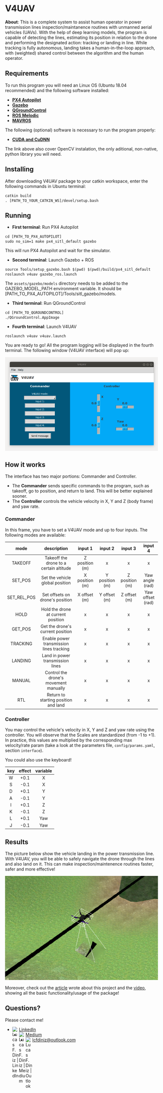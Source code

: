 # V4UAV

**About**: This is a complete system to assist human operator in power transmission lines inspection/maintanence routines with unmanned aerial vehicles (UAVs).
With the help of deep learning models, the program is capable of detecting the lines, estimating its position in relation to the drone and performing the designated action: 
tracking or landing in line. While tracking is fully autonomous, landing takes a human-in-the-loop approach, with (weighted) shared control between the algorithm and the human operator.

## Requirements

To run this program you will need an Linux OS (Ubuntu 18.04 recommended) and the following software installed:

- [**PX4 Autopilot**](https://px4.io/)
- [**Gazebo**](https://gazebosim.org/home)
- [**QGroundControl**](https://docs.qgroundcontrol.com/master/en/getting_started/download_and_install.html)
- [**ROS Melodic**](http://wiki.ros.org/melodic/Installation/Ubuntu)
- [**MAVROS**](https://docs.px4.io/main/en/ros/mavros_installation.html)

The following (optional) software is necessary to run the program properly:

- [**CUDA and CuDNN**](https://pyimagesearch.com/2020/02/03/how-to-use-opencvs-dnn-module-with-nvidia-gpus-cuda-and-cudnn/)

The link above also cover OpenCV instalation, the only aditional, non-native, python library you will need.

## Installing

After downloading V4UAV package to your catkin workspace, enter the following commands in Ubuntu terminal:

```
catkin build
. [PATH_TO_YOUR_CATKIN_WS]/devel/setup.bash
```

## Running

- **First terminal**: Run PX4 Autopilot

```
cd [PATH_TO_PX4_AUTOPILOT]
sudo no_sim=1 make px4_sitl_default gazebo
```
This will run PX4 Autopilot and wait for the simulator.

- **Second terminal**: Launch Gazebo + ROS

```
source Tools/setup_gazebo.bash $(pwd) $(pwd)/build/px4_sitl_default
roslaunch v4uav gazebo_ros.launch
```

The `assets/gazebo/models` directory needs to be added to the GAZEBO_MODEL_PATH environment variable. It should be [PATH_TO_PX4_AUTOPILOT]/Tools/sitl_gazebo/models.

- **Third terminal**: Run QGroundControl

```
cd [PATH_TO_QGROUNDCONTROL]
./QGroundControl.AppImage
```

- **Fourth terminal**: Launch V4UAV

```
roslaunch v4uav v4uav.launch
```

You are ready to go! All the program logging will be displayed in the fourth terminal. The following window (V4UAV interface) will pop up:

![alt text](https://github.com/lcfdiniz/V4UAV/blob/main/assets/images/v4uav_interface.png?raw=true)

## How it works

The interface has two major portions: Commander and Controller.

- The **Commander** sends specific commands to the program, such as takeoff, go to position, and return to land. This will be better explained sooner.
- The **Controller** controls the vehicle velocity in X, Y and Z (body frame) and yaw rate.

### Commander

In this frame, you have to set a V4UAV mode and up to four inputs. The following modes are available:

| mode | description | input 1 | input 2 | input 3 | input 4 |
|:-:|:-:|:-:|:-:|:-:|:-:|
| TAKEOFF | Takeoff the drone to a certain altitude | Z position (m) | x | x | x |
| SET_POS | Set the vehicle global position | X position (m) |  Y position (m) | Z position (m) | Yaw angle (rad) |
| SET_REL_POS | Set offsets on drone's position | X offset (m) |  Y offset (m) | Z offset (m) | Yaw offset (rad) |
| HOLD | Hold the drone at current position | x | x | x | x |
| GET_POS | Get the drone's current position | x | x | x | x |
| TRACKING | Enable power transmission lines tracking | x | x | x | x |
| LANDING | Land in power transmission lines | x | x | x | x |
| MANUAL | Control the drone's movement manually | x | x | x | x |
| RTL | Return to starting position and land | x | x | x | x |

### Controller

You may control the vehicle's velocity in X, Y and Z and yaw rate using the controller. You will observe that the Scales are standardized (from -1 to +1). 
In practice, this values are multiplied by the corresponding max velocity/rate param (take a look at the parameters file, `config/params.yaml`, section `interface`).

You could also use the keyboard!

| key | effect | variable |
|:-:|:-:|:-:|
| W | +0.1 | X |
| S | -0.1 | X |
| D | +0.1 | Y |
| A | -0.1 | Y |
| I | +0.1 | Z |
| K | -0.1 | Z |
| L | +0.1 | Yaw |
| J | -0.1 | Yaw |

## Results

The picture below show the vehicle landing in the power transmission line. With V4UAV, you will be able to safely navigate the drone through the lines and also land on it. This can make inspection/maintenence routines faster, safer and more effective!

![alt text](https://github.com/lcfdiniz/V4UAV/blob/main/assets/images/v4uav_gazebo.png?raw=true)

Moreover, check out the [article](https://link.springer.com/article/10.1007/s10846-022-01725-x) wrote about this project and the [video](https://youtu.be/OSvRhq23Uk4), showing all the basic functionality/usage of the package!

## Questions?

Please contact me!

- [<img align="left" alt="Lucas F. Diniz | LinkedIn" width="22px" src="https://github.com/lcfdiniz/lcfdiniz/blob/main/images/linkedin.png" />](https://www.linkedin.com/in/lcfdiniz/) [LinkedIn](https://www.linkedin.com/in/lcfdiniz/)
- [<img align="left" alt="Lucas F. Diniz | Medium" width="22px" src="https://github.com/lcfdiniz/lcfdiniz/blob/main/images/medium.png" />](https://medium.com/@lcfdiniz) [Medium](https://medium.com/@lcfdiniz)
- <img align="left" alt="Lucas F. Diniz | Outlook" width="22px" src="https://github.com/lcfdiniz/lcfdiniz/blob/main/images/outlook.png" /> lcfdiniz@outlook.com
